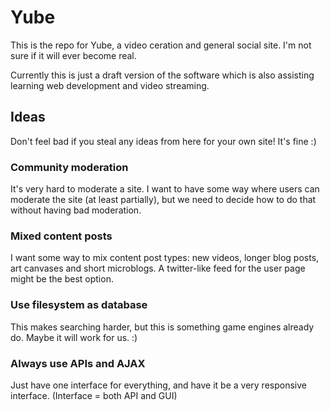 # Yube

This is the repo for Yube, a video ceration and general social site. I'm not sure if it will ever become real.

Currently this is just a draft version of the software which is also assisting learning web development and video streaming.

## Ideas

Don't feel bad if you steal any ideas from here for your own site! It's fine :)

### Community moderation

It's very hard to moderate a site. I want to have some way where users can moderate the site (at least partially), but we need to decide how to do that without having bad moderation.

### Mixed content posts

I want some way to mix content post types: new videos, longer blog posts, art canvases and short microblogs. A twitter-like feed for the user page might be the best option.

### Use filesystem as database

This makes searching harder, but this is something game engines already do. Maybe it will work for us. :)

### Always use APIs and AJAX

Just have one interface for everything, and have it be a very responsive interface. (Interface = both API and GUI)
